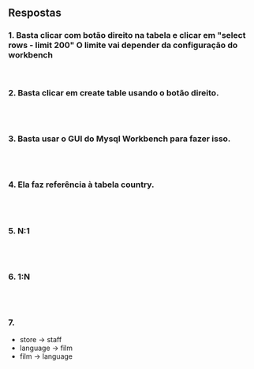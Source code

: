 ## Respostas

### 1. Basta clicar com botão direito na tabela e clicar em "select rows - limit 200" O limite vai depender da configuração do workbench <br>
<br>

### 2. Basta clicar em create table usando o botão direito.
<br>
<br>

### 3. Basta usar o GUI do Mysql Workbench para fazer isso.
<br>
<br>

### 4. Ela faz referência à tabela country.
<br>
<br>

### 5. N:1
<br>
<br>

### 6. 1:N
<br>
<br>

### 7. 
* store -> staff
* language -> film
* film -> language
